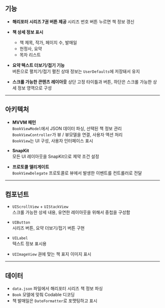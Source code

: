 ## 기능

- **해리포터 시리즈 7권 버튼 제공**
  시리즈 번호 버튼 누르면 책 정보 갱신

- **책 상세 정보 표시**
  - 책 제목, 작가, 페이지 수, 발매일  
  - 헌정사, 요약
  - 목차 리스트

- **요약 텍스트 더보기/접기 기능**  
  버튼으로 펼치기/접기
  펼친 상태 정보는 `UserDefaults`에 저장돼서 유지

- **스크롤 가능한 콘텐츠 레이아웃**
  상단 고정 타이틀과 버튼, 하단은 스크롤 가능한 상세 정보 영역으로 구성

---

## 아키텍처

- **MVVM 패턴**  
  `BookViewModel`에서 JSON 데이터 파싱, 선택된 책 정보 관리  
  `BookViewController`가 뷰 / 뷰모델을 연결, 사용자 액션 처리  
  `BookView`는 UI 구성, 사용자 인터페이스 표시

- **SnapKit**  
  모든 UI 레이아웃을 SnapKit으로 제약 조건 설정

- **프로토콜 델리게이트**  
  `BookViewDelegate` 프로토콜로 뷰에서 발생한 이벤트를 컨트롤러로 전달

---

## 컴포넌트

- `UIScrollView` + `UIStackView`  
  스크롤 가능한 상세 내용, 유연한 레이아웃을 위해서 중첩을 구성함

- `UIButton`  
  시리즈 버튼, 요약 더보기/접기 버튼 구현

- `UILabel`  
  텍스트 정보 표시용

- `UIImageView`
  권에 맞는 책 표지 이미지 표시

---

## 데이터

- `data.json` 파일에서 해리포터 시리즈 책 정보 파싱
- `Book` 모델에 맞춰 Codable 디코딩  
- 책 발매일은 `DateFormatter`로 포맷팅하고 표시
